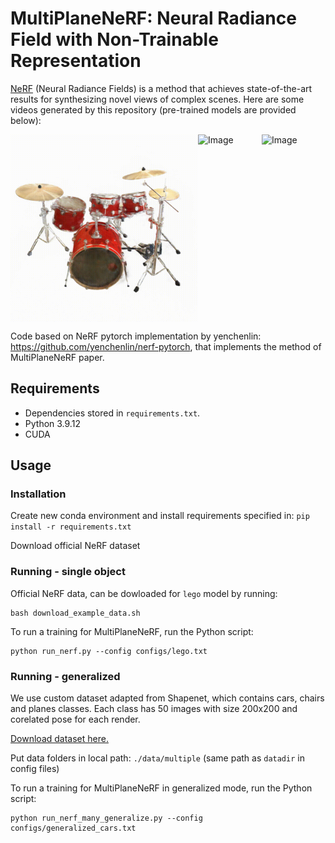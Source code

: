 # MultiPlaneNeRF: Neural Radiance Field with Non-Trainable Representation


[NeRF](http://www.matthewtancik.com/nerf) (Neural Radiance Fields) is a method that achieves state-of-the-art results for synthesizing novel views of complex scenes. Here are some videos generated by this repository (pre-trained models are provided below):

<div style="display: flex;">
  <img src="/images/drums_mi_2_spiral_550000_rgb.gif" alt="Image" width="300">
  <img src="/images/ship_mi_spiral_500000_rgb.gif" alt="Image" width="300">
  <img src="/images/lego_mi_final_spiral_500000_rgb.gif" alt="Image" width="300">
</div>

Code based on NeRF pytorch implementation by yenchenlin: https://github.com/yenchenlin/nerf-pytorch, that implements the method of MultiPlaneNeRF paper.

## Requirements
- Dependencies stored in `requirements.txt`.
- Python 3.9.12
- CUDA

## Usage

### Installation
Create new conda environment and install requirements specified in: `pip install -r requirements.txt`

Download official NeRF dataset

### Running - single object
Official NeRF data, can be dowloaded for `lego` model by running:
```
bash download_example_data.sh
```

To run a training for MultiPlaneNeRF, run the Python script:

```
python run_nerf.py --config configs/lego.txt
```

### Running - generalized

We use custom dataset adapted from Shapenet, which contains cars, chairs and planes classes. Each class has 50 images with size 200x200 and corelated pose for each render.

[Download dataset here.](https://ujchmura-my.sharepoint.com/:u:/g/personal/przemyslaw_spurek_uj_edu_pl/ETy5BPpf4ZFLorYEpXxhRRcBY1ASvCqDCgEX_h75Um6MlA?e=MTJdaj)

Put data folders in local path: `./data/multiple` (same path as `datadir` in config files)

To run a training for MultiPlaneNeRF in generalized mode, run the Python script:

```
python run_nerf_many_generalize.py --config configs/generalized_cars.txt
```
